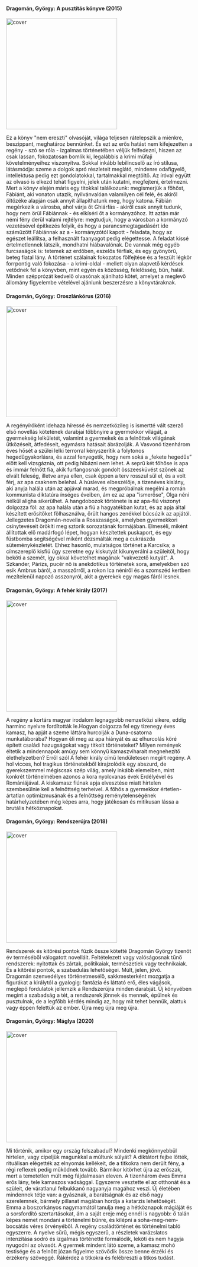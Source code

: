 #### <a name="id_1192">Dragomán, György: A pusztítás könyve (2015)</a>
<img src="https://github.com/BercziSandor/calibre_lib/raw/main/Dragoman%2C%20Gyorgy/A%20pusztitas%20konyve%20%281192%29/cover.jpg" alt="cover" width="300"/>

<div>
<p>Ez a könyv "nem ereszti" olvasóját, világa teljesen rátelepszik a miénkre, beszippant, meghatároz bennünket. És ezt az erős hatást nem kifejezetten a regény - szó se róla - izgalmas történetében véljük felfedezni, hiszen az csak lassan, fokozatosan bomlik ki, legalábbis a krimi műfaji követelményeihez viszonyítva. Sokkal inkább lebilincselő az író stílusa, látásmódja: szeme a dolgok apró részleteit meglátó, mindenre odafigyelő, intellektusa pedig ezt gondolatokkal, tartalmakkal megtöltő. Az íróval együtt az olvasó is elkezd tehát figyelni, jelek után kutatni, megfejteni, értelmezni. Mert a könyv elején máris egy titokkal találkozunk: megismerjük a főhőst, Fábiánt, aki vonaton utazik, nyilvánvalóan valamilyen cél felé, és akiről öltözéke alapján csak annyit állapíthatunk meg, hogy katona. Fábián megérkezik a városba, ahol várja őt Ghiárfás - akiről csak annyit tudunk, hogy nem örül Fábiánnak - és elkíséri őt a kormányzóhoz. Itt aztán már némi fény derül valami rejtélyre: megtudjuk, hogy a városban a kormányzó vezetésével építkezés folyik, és hogy a parancsmegtagadásért ide száműzött Fábiánnak az a - kormányzótól kapott - feladata, hogy az egészet leállítsa, a felhasznált faanyagot pedig elégettesse. A feladat kissé értelmetlennek látszik, mondhatni hiábavalónak. De vannak még egyéb furcsaságok is: tetemek az erdőben, eszelős férfiak, és egy gyönyörű, beteg fiatal lány. A történet szálainak fokozatos fölfejtése és a feszült légkör forrpontig való fokozása - a krimi-oldal - mellett olyan alapvető kérdések vetődnek fel a könyvben, mint egyén és közösség, felelősség, bűn, halál. Minden szépprózát kedvelő olvasónak ajánlható kötet, amelyet a meglevő állomány figyelembe vételével ajánlunk beszerzésre a könyvtáraknak.</p></div>

#### <a name="id_1191">Dragomán, György: Oroszlánkórus (2016)</a>
<img src="https://github.com/BercziSandor/calibre_lib/raw/main/Dragoman%2C%20Gyorgy/Oroszlankorus%20%281191%29/cover.jpg" alt="cover" width="300"/>

<div>
<p>A regényíróként idehaza híressé és nemzetközileg is ismertté vált szerző első novellás kötetének darabjai többnyire a gyermekkor világát, a gyermekség lelkületét, valamint a gyermekek és a felnőttek világának ütközéseit, átfedéseit, egymásra hatásait ábrázolják. A Vasvonó tizenhárom éves hősét a szülei lelki terrorral kényszerítik a folytonos hegedűgyakorlásra, és azzal fenyegetik, hogy nem soká a „fekete hegedűs” előtt kell vizsgáznia, ott pedig hibázni nem lehet. A seprű két főhőse is apa és immár felnőtt fia, akik furfangosnak gondolt összeesküvést szőnek az elvált feleség, illetve anya ellen, csak éppen a terv rosszul sül el, és a volt férj, az apa csaknem belehal. A húsleves elbeszélője, a tizenéves kislány, aki anyja halála után az apjával marad, és megpróbálnak megélni a román kommunista diktatúra ínséges éveiben, ám ez az apa "ismerőse", Olga néni nélkül aligha sikerülhet. A hangdobozok története is az apa-fiú viszonyt dolgozza föl: az apa halála után a fiú a hagyatékban kutat, és az apja által készített erősítőket fölhasználva, őrült hangos zenékkel búcsúzik az apjától. Jellegzetes Dragomán-novella a Rosszaságok, amelyben gyermekkori csínytevéseit örökíti meg sztorik sorozatának formájában. Elmeséli, miként állítottak elő madárfogó lépet, hogyan készítettek puskaport, és egy füstbomba segítségével miként dézsmálták meg a cukrászda süteménykészletét. Ehhez hasonló, mulatságos történet a Karcsika; a címszereplő kisfiú úgy szeretne egy kiskutyát kikunyerálni a szüleitől, hogy beköti a szemét, így okkal követelhet magának "vakvezető kutyát". A Szkander, Párizs, pucér nő is anekdotikus történetek sora, amelyekben szó esik Ambrus báról, a masszőrről, a rokon Ica néniről és a szomszéd kertben mezítelenül napozó asszonyról, akit a gyerekek egy magas fáról lesnek.</p></div>

#### <a name="id_1193">Dragomán, György: A fehér király (2017)</a>
<img src="https://github.com/BercziSandor/calibre_lib/raw/main/Dragoman%2C%20Gyorgy/A%20feher%20kiraly%20%281193%29/cover.jpg" alt="cover" width="300"/>

<div>
<p>A regény a kortárs magyar irodalom legnagyobb nemzetközi sikere, eddig harminc nyelvre fordították le.Hogyan dolgozza fel egy tizenegy éves kamasz, ha apját a szeme láttára hurcolják a Duna-csatorna munkatáborába? Hogyan éli meg az apa hiányát és az elhurcolás köré épített családi hazugságokat vagy titkolt történeteket? Milyen remények éltetik a mindennapok amúgy sem könnyű kamaszviharait megnehezítő élethelyzetben? Erről szól A fehér király című lendületesen megírt regény. A hol vicces, hol tragikus történetekből kirajzolódik egy abszurd, de gyerekszemmel mégiscsak szép világ, amely inkább elemeiben, mint konkrét történelmében azonos a kora nyolcvanas évek Erdélyével és Romániájával. A kiskamasz fiúnak apja elvesztése miatt hirtelen szembesülnie kell a felnőttség terheivel. A főhős a gyermekkor értetlen-ártatlan optimizmusának és a felnőttség reménytelenségének határhelyzetében még képes arra, hogy játékosan és mitikusan lássa a brutális hétköznapokat.</p></div>

#### <a name="id_1223">Dragomán, György: Rendszerújra (2018)</a>
<img src="https://github.com/BercziSandor/calibre_lib/raw/main/Dragoman%2C%20Gyorgy/Rendszerujra%20%281223%29/cover.jpg" alt="cover" width="300"/>

<div>
<p>Rendszerek és kitörési pontok fűzik össze kötetté Dragomán György tizenöt év terméséből válogatott novelláit. Feltételezett vagy valóságosnak tűnő rendszerek: nyitottak és zártak, politikaiak, természetiek vagy technikaiak. És a kitörési pontok, a szabadulás lehetőségei. Múlt, jelen, jövő.<br>Dragomán szenvedélyes történetmesélő, sakkmesterként mozgatja a figurákat a királytól a gyalogig: fantázia és láttató erő, éles vágások, meglepő fordulatok jellemzik a Rendszerújra minden darabját. Új könyvében megint a szabadság a tét, a rendszerek jönnek és mennek, épülnek és pusztulnak, de a legfőbb kérdés mindig az, hogy mit tehet bennük, alattuk vagy éppen felettük az ember. Újra meg újra meg újra.</p></div>

#### <a name="id_1194">Dragomán, György: Máglya (2020)</a>
<img src="https://github.com/BercziSandor/calibre_lib/raw/main/Dragoman%2C%20Gyorgy/Maglya%20%281194%29/cover.jpg" alt="cover" width="300"/>

<div>
<p>Mi ​történik, amikor egy ország felszabadul? Mindenki megkönnyebbül hirtelen, vagy cipeljük magunkkal a múltunk súlyát? A diktátort fejbe lőtték, rituálisan elégették az elnyomás kellékeit, de a titkokra nem derült fény, a régi reflexek pedig működnek tovább. Bármikor kitörhet újra az erőszak, mert a temetetlen múlt még fájdalmasan eleven. A tizenhárom éves Emma erős lány, tele kamaszos vadsággal. Egyszerre vesztette el az otthonát és a szüleit, de váratlanul felbukkanó nagyanyja magához veszi. Új életében mindennek tétje van: a gyásznak, a barátságnak és az első nagy szerelemnek, bármely pillanat magában hordja a katarzis lehetőségét. Emma a boszorkányos nagymamától tanulja meg a hétköznapok mágiáját és a sorsfordító szertartásokat, ám a saját ereje még ennél is nagyobb: ő talán képes nemet mondani a történelmi bűnre, és kilépni a soha-meg-nem-bocsátás véres örvényéből. A regény családtörténet és történelmi tabló egyszerre. A nyelve sűrű, mégis egyszerű, a részletek varázslatos intenzitása sodró és izgalmas történetté formálódik, leköti és nem hagyja nyugodni az olvasót. A gyermek mindent látó szeme, a kamasz mohó testisége és a felnőtt józan figyelme szövődik össze benne érzéki és érzékeny szöveggé. Rákérdez a titkokra és felébreszti a titkos tudást.</p></div>

